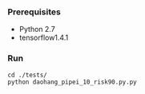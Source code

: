 ### Prerequisites

- Python 2.7
- tensorflow1.4.1

### Run
```
cd ./tests/
python daohang_pipei_10_risk90.py.py
```

